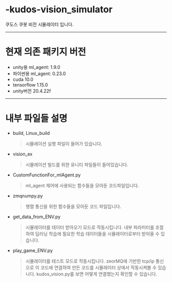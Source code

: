 # -kudos-vision_simulator

쿠도스 쿠봇 비전 시뮬레이터 입니다.

---
# 현재 의존 패키지 버전

- unity용 ml_agent: 1.9.0
- 파이썬용 ml_agent: 0.23.0
- cuda 10.0
- tensorflow 1.15.0
- unity버전 20.4.22f

---

# 내부 파일들 설명
- build, Linux_build
  >시뮬레이션 실행 파일이 들어가 있습니다.

- vision_ex
  >시뮬레이션 빌드를 위한 유니티 파일들이 들어있습니다.

- CustomFunctionFor_mlAgent.py
  >ml_agent 제어에 사용되는 함수들을 모아둔 코드파일입니다.

- zmqnumpy.py
  >행렬 통신을 위한 함수들을 모아둔 코드 파일입니다.
 
- get_data_from_ENV.py
  >시뮬레이터를 데이터 받아오기 모드로 작동시킵니다.
  >내부 파라미터를 조절하여 딥러닝 학습에 필요한 학습 데이터들을 시뮬레이터로부터 받아올 수 있습니다.

- play_game_ENV.py
  >시뮬레이터를 테스트 모드로 작동시킵니다.
  >zeorMQ에 기반한 tcp/ip 통신으로 이 코드에 연결하여 만든 코드를 시뮬레이터 상에서 작동시켜볼 수 있습니다.
  >kudos_vision.py를 보면 어떻게 연결했는지 확인할 수 있습니다.
